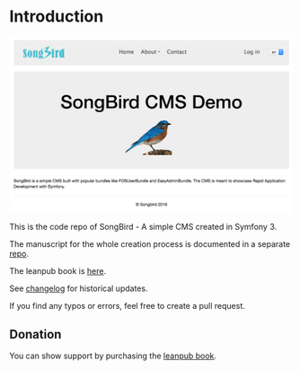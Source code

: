 # Introduction

![songbird cms](images/cms_final.png)

This is the code repo of SongBird - A simple CMS created in Symfony 3.

The manuscript for the whole creation process is documented in a separate [repo](https://github.com/bernardpeh/practical-symfony-3).

The leanpub book is [here](https://leanpub.com/practicalsymfony3/).

See [changelog](CHANGELOG.md) for historical updates.

If you find any typos or errors, feel free to create a pull request.

## Donation

You can show support by purchasing the [leanpub book](https://leanpub.com/practicalsymfony3/).

